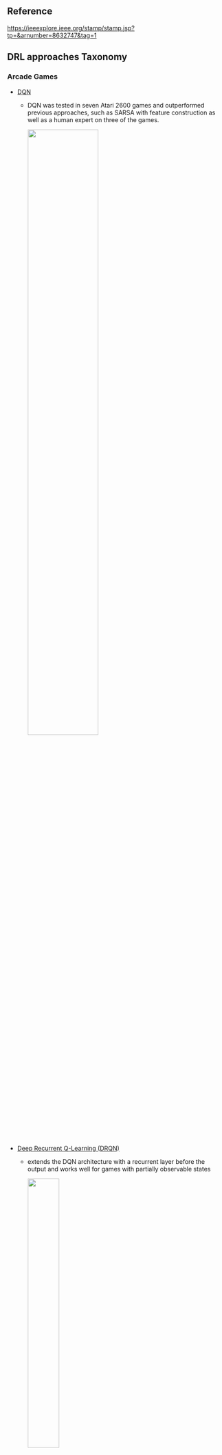 ## Reference

https://ieeexplore.ieee.org/stamp/stamp.jsp?tp=&arnumber=8632747&tag=1



## DRL approaches Taxonomy

### Arcade Games

- [DQN](https://www.cs.toronto.edu/~vmnih/docs/dqn.pdf)

  - DQN was tested in seven Atari 2600 games and outperformed previous approaches, such as SARSA with feature construction as well as a human expert on three of the games.

    <img src="images/DQN.png" width=60% height=60%>

- [Deep Recurrent Q-Learning (DRQN)](https://arxiv.org/pdf/1507.06527.pdf)

  - extends the DQN architecture with a recurrent layer before the output and works well for games with partially observable states

    <img src="images/DRQN.png" width=40% height=40%>

- [Gorila architecture (General Reinforcement Learning Architecture)](https://arxiv.org/pdf/1507.04296.pdf)

  - A distributed version of DQN was shown to outperform a non-distributed version in 41 of the 49 games 

  - Gorila parallelizes actors that collect experiences into a distributed replay memory as well as parallelizing learners that train on samples from the same replay memory.

    <img src="images/GORILA.png" width=60%>

- [Double DQN](https://arxiv.org/pdf/1509.06461.pdf)

  - reduces the observed overestimation by learning two value networks with parameters that both use the other network for value-estimation

- [prioritized experience replay](https://arxiv.org/pdf/1511.05952.pdf)

  - important experiences are sampled more frequently based on the TD-error, which was shown to significantly improve both DQN and Double DQN

    <img src="images/prioritised_experience_replay.png" width=60%>

- [Dueling DQN](https://arxiv.org/pdf/1511.06581.pdf)

  - uses a network that is split into two streams after the convolutional layers to separately estimate state-value and the action-advantage functions.

  - The main benefit of this factoring is to generalise learning across actions without imposing any change to the underlying reinforcement learning algorithm. 

  - Dueling DQN improves Double DQN and can also be combined with prioritized experience replay

    <img src="images/Duelling_DQN.png" width=60%>

- [Bootstrapped DQN](https://arxiv.org/pdf/1602.04621.pdf)

  - improves exploration by training multiple Q-networks. A randomly sampled network is used during each training episode and bootstrap masks modulate the gradients to train the networks differentlly

    <img src="images/Bootstrapped_DQN.png" width=60%>

- [Asynchronous Advantage Actor-Critic (A3C)](https://arxiv.org/pdf/1602.01783.pdf)

  - an actor-critic method that uses several parallel agents to collect experiences that all asynchronously update a global actor-critic network without **replay memory**

  - A3C outperformed Prioritized Dueling DQN, which was trained for 8 days on a GPU, with just half the training time on a CPU

    <img src="images/A3C.png" width=60%>

- [actor-critic method with experience replay (ACER)](https://arxiv.org/pdf/1611.01224.pdf)

  - implements an efficient trust region policy method that forces updates to not deviate far from a running average of past policies
  - It is much more data efficient

- [Advantage Actor-Critic (A2C)](Asynchronous Methods for Deep Reinforcement Learning)

  - a synchronous variant of A3C 
  - updates the parameters synchronously in batches and has comparable performance while only maintaining one neural network

- [Actor-Critic using Kronecker-Factored Trust Region (ACKTR)](Scalable trust-region method for deep reinforcement
  learning using Kronecker-factored approximation)

  - extends A2C by approximating the natural policy gradient updates for both the actor and the critic

- [Trust Region Policy Optimization (TRPO)](https://arxiv.org/pdf/1502.05477.pdf)

  - uses a surrogate objective with theoretical guarantees for monotonic policy improvement, while it practically implements an approximation called trust region by constraining network updates with a bound on the KL divergence between the current and the updated policy.
  - robust and data efficient performance in Atari games while it has high memory requirements and several restrictions

- [Proximal Policy Optimization (PPO)](https://arxiv.org/pdf/1707.06347.pdf)

  - an improvement on TRPO that uses a similar surrogate objective but instead uses a soft constraint by adding the KL-divergence as a penalty

  - while it does not rely on **replay memory,** it has comparable or better performance than TRPO in continuous control tasks.

    <img src="images/PPO.png" width=60%>

- [IMPALA (Importance Weighted Actor-Learner Architecture)](https://arxiv.org/pdf/1802.01561.pdf)

  - an actor-critic method where multiple learners with GPU access share gradients between each other while being synchronously updated from a set of actors

- [UNREAL (UNsupervised REinforcement and Auxiliary Learning)](https://arxiv.org/pdf/1611.05397.pdf)

  - based on A3C but uses a replay memory from which it learns auxiliary tasks and pseudo-reward functions concurrently

    <img src="images/UNREAL.png" width=60%>

- [Distributional DQN](https://arxiv.org/pdf/1707.06887.pdf)
  - takes a distributional perspective on reinforcement learning by treating Q-function as an approximate distribution of returns instead of a single approximate expectation for each action as it is in the conventional setting.

  - The distribution is divided into a so-called set of atoms, which determines the granularity of the distribution.

    <img src="images/distributional_DQN.png" width=60%>

- [NoisyNets](https://arxiv.org/pdf/1706.10295.pdf)

  - noise is added to the network parameters and a unique noise level for each parameter is learned using gradient descent, in contrast to the conventional epsilon-greedy exploration, NoisyNets use a noisy version of the policy to ensure exploration

    <img src="images/NoisyNets.png" width=60%>

- [Rainbow](https://arxiv.org/pdf/1710.02298.pdf)

  - combines several DQN enhancements: Double DQN, Prioritized Replay, Dueling DQN, Distributional DQN, and NoisyNets, and achieved a mean score higher than any of the enhancements individually

    <img src="images/Rainbow.png" width=60%>

- Evolution Strategies (ES)
  - are black-box optimization algorithms that rely on parameter-exploration through stochastic noise. 720 CPUs were used for one hour whereafter ES managed to outperform A3C (which ran for 4 days) in 23 out of 51 games

- [Deep GA](https://arxiv.org/pdf/1712.06567.pdf)
  - A simple genetic algorithm with a Gaussian noise mutation operator evolves the parameters of a deep neural network and can achieve surprisingly good scores across several Atari games

- [UCTtoClassification](http://papers.nips.cc/paper/5421-deep-learning-for-real-time-atari-game-play-using-offline-monte-carlo-tree-search-planning.pdf)

  - a slow planning agent was applied offline, using Monte-Carlo Tree Search, to generate data for training a CNN via multinomial classification. And it was shown to outperform DQN.

- [Policy Distillation](https://arxiv.org/pdf/1511.06295.pdf)

  - for transferring one or more action policies from Q-networks to an untrained network.

  - The method has multiple advantages: network size can be compressed by up to 15 times without degradation in performance; multiple expert policies can be combined into a single multi-task policy that can outperform the original experts; and finally it can be applied as a real-time, online learning process by continually distilling the best policy to a target network, thus efficiently tracking the evolving Q-learning policy.

    <img src="images/Policy_Distillation.png" width=80%>

- [Actor-Mimic](https://arxiv.org/pdf/1511.06342.pdf)
  - exploits the use of deep reinforcement learning and model compression techniques to train a single policy network that learns how to act in a set of distinct tasks by using the guidance of several expert teachers

- [Hybrid Reward Architecture (HRA)](https://ieeexplore.ieee.org/stamp/stamp.jsp?tp=&arnumber=8632747&tag=1)

  - The training objective provides feedback to the agent while the performance objective specifies the target behavior. Often, a single reward function takes both roles, but for some games, the performance objective does not guide the training sufficiently

  - The Hybrid Reward Architecture (HRA) splits the reward function into n different reward functions, where each of them are assigned a separate learning agent

    <img src="images/HRA.png" width=80%>



### Montezuma’s Revenge(sparse feedback problem)

Most of the algorithms introduced above have failed to learn the sparse feedback through the game. For instance, DQN fails to obtain any reward in this game (receiving a score of 0) and Gorila achieves an average score of just 4.2, whereas a human expert scored 4,367. So, it is clear that the methods presented so far are unable to deal with environments with such sparse rewards.

- [Hierarchical-DQN (h-DQN) ](https://arxiv.org/pdf/1604.06057.pdf)

  - A top-level value function learns a policy over intrinsic goals, and a lower-level function learns a policy over atomic actions to satisfy the given goals. 

  - it operates on two temporal scales inside, one is the controller which leans a policy over action that satisfy goals chosen by a higher-level Q-value function, on the other hand, we have the meta-controller which learns a policy over intrinsic goals.

    <img src="images/h-DQN.png" width=80%>

    <img src="images/h-DQN2.png" width=60%>

- [DQN-CTS(DQN-Context Tree Switching)](https://arxiv.org/pdf/1606.01868.pdf)
  - Pseudo-counts have been used to provide intrinsic motivation in the form of exploration bonuses when unexpected pixel configurations are observed and can be derived from CTS density models
  - they focus on the problem of exploration in non-tabular reinforcement learning
  - they use density models to measure uncertainty, and propose a novel algorithm for deriving a pseudo-count from an arbitrary density model. 
  - [Skip Context Tree Switching: Bellemare et al., 2014](https://pdfs.semanticscholar.org/f6ca/9c148417d4167ba8b72f185a35649dc4b446.pdf)
    - In this paper we show how to generalize this technique to the class of K-skip prediction suffix trees. 
- [DQN-PixelCNN](http://proceedings.mlr.press/v70/ostrovski17a/ostrovski17a.pdf)
  - they combine PixelCNN pseudo-counts with different agent architectures to dramatically improve the state of the art on several hard Atari games

- [Ape-X DQN](https://openreview.net/pdf?id=H1Dy---0Z)
  - a distributed DQN architecture similar to Gorila

- [Deep Qlearning from Demonstrations (DQfD) ](https://arxiv.org/pdf/1704.03732.pdf)

  - draw samples from an experience replay buffer that is initialized with demonstration data from a human expert and is superior to previous methods on 11 Atari games with sparse rewards

    <img src="images/DQfD.png" width=60%>

- [Ape-X DQfD](https://arxiv.org/pdf/1805.11593.pdf)

  - combines the distributed architecture from Ape-X and the learning algorithm from DQfD using expert data and was shown to outperform all previous methods in ALE as well as beating level 1 in Montezuma’s Revenge

    <img src="images/Ape-X DQfD.png" width=80%>

- [Natural Language Guided Reinforcement Learning](https://arxiv.org/pdf/1704.05539.pdf)

  - The agent uses a multi-modal embedding between environment observations and natural language to self-monitor progress through a list of English instructions, granting itself reward for completing instructions in addition to increasing the game score

  - Instructions were linked to positions in rooms and agents were rewarded when they reached those locations

  - <img src="images/Natural Language Guided Reinforcement Learning1.png" width=80%>

    <img src="images/Natural Language Guided Reinforcement Learning2.png" width=80%>

- [language acquisition in virtual environment](https://arxiv.org/pdf/1703.09831.pdf)

  - how an agent can execute text-based commands in a 2D maze-like environment called XWORLD, such as walking to and picking up objects, after having learned a teacher’s language

  - An RNN-based language module is connected to a CNN-based perception module. These two modules were then connected to an action selection module and a recognition module that learns the teacher’s language in a question answering process.

    <img src="images/language_acquisition.png" width=80%>

    

### Racing Games

- [Direct Perception](http://openaccess.thecvf.com/content_iccv_2015/papers/Chen_DeepDriving_Learning_Affordance_ICCV_2015_paper.pdf)
  - a CNN learns to map from images to meaningful affordance indicators, such as the car angle and distance to lane markings, from which a simple controller can make decisions.
  - Direct perception was trained on recordings of 12 hours of human driving in TORCS and the trained system was able to drive in very diverse environments. Amazingly, the network was also able to generalize to real images.
- [Deterministic Policy Gradient (DPG)](http://www0.cs.ucl.ac.uk/staff/d.silver/web/Publications_files/deterministic-policy-gradients.pdf)
  - directly differentiate the policy and try approximate it by neural network

- [Deep DPG (DDPG)](https://arxiv.org/pdf/1509.02971.pdf)

  - a policy gradient method that implements both experience replay and a separate target network and was used to train a CNN endto-end in TORCS from images

    <img src="images/DDPG.png" width=80%>

### First-Person Shooters

- [ViZDoom](https://arxiv.org/pdf/1605.02097.pdf)

  - demonstrated that a CNN with maxpooling and fully connected layers trained with DQN canachieve human-like behaviors in basic scenarios. In the Visual Doom AI Competition 2016

- [Actor-Critic (A3C) with Curriculum Learning](https://openreview.net/pdf?id=Hk3mPK5gg)

  - Reward shaping tackled the problem of sparse and delayed rewards, giving artificial positive rewards for picking up items and negative rewards for using ammunition and losing health.

  - Curriculum learning attempts to speed up learning by training on a set of progressively harder environments

    <img src="images/A3C_Curriculum.png" width=80%>

    

- [SLAM-Augmented Deep Reinforcement Learning](https://arxiv.org/pdf/1612.00380.pdf)
  - Position inference and object mapping from pixels and depth-buffers using Simultaneous Localization and Mapping (SLAM) also improve DQN in Doom
  - they approached the issue that partial observability of the environment using the SLAM generated map for an agent to be aware where it is right now.

- [Direct Future Prediction (DFP)](https://arxiv.org/pdf/1611.01779.pdf)

  - The architecture used in DFP has three streams: one for the screen pixels, one for lower-dimensional measurements describing the agent’s current state and one for describing the agent’s goal, which is a linear combination of prioritized measurements.

  - DFP collects experiences in a memory and is trained with supervised learning techniques to predict the future measurements based on the current state, goal and selected action

  - During training, actions are selected that yield the best-predicted outcome, based on the current goal. This method can be trained on various goals and generalizes to unseen goals at test time.

    <img src="images/DFP.png" width=80%>

- [Navigation with RL(Nav A3C)](https://arxiv.org/pdf/1611.03673.pdf)

  - they formulate the navigation question as a reinforcement learning problem and show that data efficiency and task performance can be dramatically improved by relying on additional auxiliary tasks leveraging multi-modal sensory inputs

    <img src="images/Nav_A3C.png" width=80%>

- Distral (Distill & transfer learning)

  - trains several worker policies (one for each task) concurrently and shares a distilled policy that captures common behaviour across tasks

  - The worker policies are regularized to stay close to the shared policy which will be the centroid of the worker policies. Distral was applied to DeepMind Lab.

    <img src="images/Distral1.png" width=80%>

<img src="images/Distral2.png" width=80%>

- [Intrinsic Curiosity Module (ICM)](https://pathak22.github.io/noreward-rl/resources/icml17.pdf)

  - curiosity can serve as an intrinsic reward signal to enable the agent to explore its environment and learn skills that might be useful later in its life.

  - they formulate curiosity as the error in an agent’s ability to predict the consequence of its own actions in a visual  feature space learned by a self-supervised inverse dynamics model.

    <img src="images/ICM.png" width=80%>

### Open-World Games

- [H-DRLN](https://arxiv.org/pdf/1604.07255.pdf)

  - architecture implements a lifelong learning framework, which is shown to be able to transfer knowledge between simple tasks in Minecraft such as navigation, item collection, and placement tasks

    <img src="images/HDRLN.png" width=80%>

- [Teacher-Student Curriculum Learning (TSCL)](https://arxiv.org/pdf/1707.00183.pdf)

  - a framework for automatic curriculum learning, where the Student tries to learn a complex task and the Teacher automatically chooses subtasks from a given set for the Student to train on.

  - framework incorporates a teacher that prioritizes tasks wherein the student’s performance is either increasing (learning) or decreasing (forgetting)

    <img src="images/TSCL.png" width=80%>

### Real-Time Strategy Games

- players have to control multiple agents simultaneously in real-time on a partially observable map. 
- RTS games have no in-game scoring and thus the reward is determined by who wins the game.



- [Monte Carlo Tree Search(MCTS)](https://skatgame.net/mburo/ps/cig16-eval.pdf)

  - they present a CNN for RTS game state evaluation that goes beyond commonly used material based evaluations by also taking spatial relations between units into account.

    <img src="images/MCTS.png" width=80%>



- [Multi-agent credit assignment problem](https://papers.nips.cc/paper/2476-all-learning-is-local-multi-agent-learning-in-global-reward-games.pdf)
  - States and actions are often described locally relative to units, which is extracted from the game engine. If agents are trained individually it is difficult to know which agents contributed to the global reward 

So we will look at some MARL(Multi-agent RL) approaches

- [Independent Q-learning (IQL)](http://web.media.mit.edu/~cynthiab/Readings/tan-MAS-reinfLearn.pdf)
  - Given the same number of reinforcement learning agents will cooperative agents outperform independent agents who do not communicate during learning?
  - IQL simplifies the multi-agent RL problem by controlling units individually while treating other agents as if they were part of the environment

- Multiagent Bidirectionally-Coordinated Network (BiCNet)

  - implements a vectorized actor-critic framework based on a bi-directional RNN, with one dimension for every agent, and outputs a sequence of actions

  - BiCNet can handle different types of combats with arbitrary numbers of AI agents for both sides. Our analysis demonstrates that without any supervisions such as human demonstrations or labelled data, BiCNet could learn various types of advanced coordination strategies that have been commonly used by experienced game players

    <img src="images/BiCNet.png" width=60%>

- [Counterfactual multi-agent (COMA)](https://arxiv.org/pdf/1705.08926.pdf)

  - policy gradients is an actor-critic method with a centralized critic and decentralized actors that address the multi-agent credit assignment problem with a counterfactual baseline computed by the critic network

    <img src="images/COMA.png" width=60%>

- [Convolutional Neural Network Fitted Q-Learning](https://ieeexplore.ieee.org/stamp/stamp.jsp?tp=&arnumber=8426160)

  - trained with Double DQN for build-order planning in StarCraft II and was able to win against medium level scripted bots on small maps

    <img src="images/NNFQ.png" width=60%>

### Text Adventure Games

- [LSTM-DQN](https://arxiv.org/pdf/1506.08941.pdf)

  - the task of learning control policies for text-based games. In these games, all interactions in the virtual world are through text and the underlying state is not observed.

  - This framework enables us to map text descriptions into vector representations that capture the semantics of the game states.

    <img src="images/LSTM-DQN.png" width=40%>

<img src="images/LSTM-DQN-text.png" width=40%>

- [Deep Reinforcement Relevance Net (DRRN)](http://www.aclweb.org/anthology/P16-1153)

  - the architecture represents action and state spaces with separate embedding vectors, which are combined with an interaction function to approximate the Q-function in reinforcement learning.

  - This approach has two networks that learn word embeddings. One embeds the state description, the other embeds the action description. Relevance between the two embedding vectors is calculated with an interaction function such as the inner product of the vectors or a bilinear operation.

  - The Relevance is then used as the Q-Value and the whole process is trained end-to-end with Deep Q-Learning. This approach allows the network to generalize to phrases not seen during training which is an improvement for very large text games. The approach was tested on the text games Saving John and Machine of Death, both choice-based games.

    <img src="images/DRRN.png" width=60%>

<img src="images/DRRN2.png" width=60%>

- [Affordance Extraction via Word Embeddings](https://www.ijcai.org/proceedings/2017/0144.pdf)
  - Affordance(**affordances**: the set of behaviors enabled by a situation) detection is particularly helpful in domains with large action spaces, allowing the agent to prune its search space by avoiding futile behaviors.
  - A word embedding is first learned from a Wikipedia Corpus via unsupervised learning and this embedding is then used to calculate analogies such as song is to sing as bike is to x, where x can then be calculated in the embedding space
  - The authors build a dictionary of verbs, noun pairs, and another one of object manipulation pairs. Using the learned affordances, the model can suggest a small set of actions for a state description. Policies were learned with Q-Learning and tested on 50 Z-Machine games.
- [Golovin Agent](https://arxiv.org/pdf/1705.05637.pdf)
  - exclusively on language models Using word embeddings, the agent can replace synonyms with known words. Golovin is built of five command generators: General, Movement, Battle, Gather, and Inventory. These are generated by analyzing the state description, using the language models to calculate and sample from a number of features for each command. Golovin uses no reinforcement learning and scores comparable to the affordance method.

- [AEN(Action Elimination Network)](https://papers.nips.cc/paper/7615-learn-what-not-to-learn-action-elimination-with-deep-reinforcement-learning.pdf)
  - propose the Action-Elimination Deep Q-Network (AE-DQN) architecture that combines a Deep RL algorithm with an Action Elimination Network (AEN) that eliminates sub-optimal actions. The AEN is trained to predict invalid actions, supervised by an external elimination signal provided by the environment.
  - In parser-based games, the actions space is very large. The AEN learns, while playing, to predict which actions that will have no effect for a given state description. The AEN is then used to eliminate most of the available actions for a given state and after which the remaining actions are evaluated with the Q-network. The whole process is trained end-to-end and achieves similar performance to DQN with a manually constrained actions space. Despite the progress made for text adventure games, current techniques are still far from matching human performance